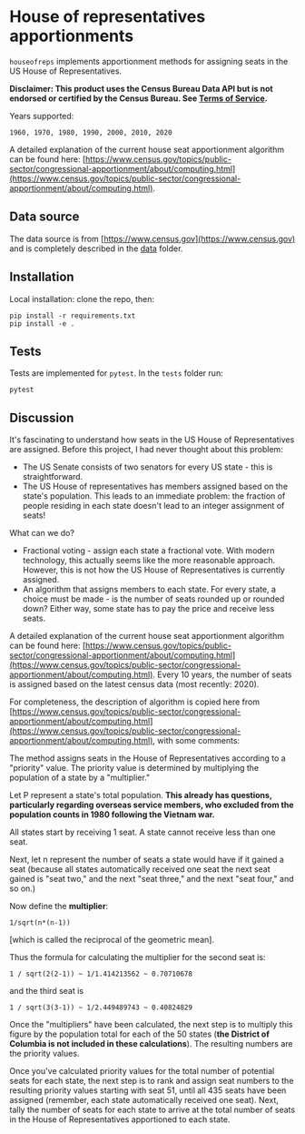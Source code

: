 # House of representatives apportionments

`houseofreps` implements apportionment methods for assigning seats in the US House of Representatives.

**Disclaimer: This product uses the Census Bureau Data API but is not endorsed or certified by the Census Bureau. See [Terms of Service](https://www.census.gov/data/developers/about/terms-of-service.html).**

Years supported:
```
1960, 1970, 1980, 1990, 2000, 2010, 2020
```

A detailed explanation of the current house seat apportionment algorithm can be found here: [https://www.census.gov/topics/public-sector/congressional-apportionment/about/computing.html](https://www.census.gov/topics/public-sector/congressional-apportionment/about/computing.html).

## Data source

The data source is from [https://www.census.gov](https://www.census.gov) and is completely described in the [data](data) folder.

## Installation

Local installation: clone the repo, then:
```
pip install -r requirements.txt
pip install -e .
```

## Tests

Tests are implemented for `pytest`. In the `tests` folder run:
```
pytest
```

## Discussion

It's fascinating to understand how seats in the US House of Representatives are assigned. Before this project, I had never thought about this problem:
* The US Senate consists of two senators for every US state - this is straightforward.
* The US House of representatives has members assigned based on the state's population. This leads to an immediate problem: the fraction of people residing in each state doesn't lead to an integer assignment of seats!

What can we do?
* Fractional voting - assign each state a fractional vote. With modern technology, this actually seems like the more reasonable approach. However, this is not how the US House of Representatives is currently assigned.
* An algorithm that assigns members to each state. For every state, a choice must be made - is the number of seats rounded up or rounded down? Either way, some state has to pay the price and receive less seats.

A detailed explanation of the current house seat apportionment algorithm can be found here: [https://www.census.gov/topics/public-sector/congressional-apportionment/about/computing.html](https://www.census.gov/topics/public-sector/congressional-apportionment/about/computing.html). Every 10 years, the number of seats is assigned based on the latest census data (most recently: 2020).

For completeness, the description of algorithm is copied here from [https://www.census.gov/topics/public-sector/congressional-apportionment/about/computing.html](https://www.census.gov/topics/public-sector/congressional-apportionment/about/computing.html), with some comments:

The method assigns seats in the House of Representatives according to a "priority" value. The priority value is determined by multiplying the population of a state by a "multiplier."

Let P represent a state's total population. **This already has questions, particularly regarding overseas service members, who excluded from the population counts in 1980 following the Vietnam war.**

All states start by receiving 1 seat. A state cannot receive less than one seat.

Next, let n represent the number of seats a state would have if it gained a seat (because all states automatically received one seat the next seat gained is "seat two," and the next "seat three," and the next "seat four," and so on.)

Now define the **multiplier**:
```
1/sqrt(n*(n-1))
```
[which is called the reciprocal of the geometric mean].

Thus the formula for calculating the multiplier for the second seat is:
```
1 / sqrt(2(2-1)) ~ 1/1.414213562 ~ 0.70710678
```
and the third seat is
```
1 / sqrt(3(3-1)) ~ 1/2.449489743 ~ 0.40824829
```

Once the "multipliers" have been calculated, the next step is to multiply this figure by the population total for each of the 50 states (**the District of Columbia is not included in these calculations**). The resulting numbers are the priority values.

Once you've calculated priority values for the total number of potential seats for each state, the next step is to rank and assign seat numbers to the resulting priority values starting with seat 51, until all 435 seats have been assigned (remember, each state automatically received one seat). Next, tally the number of seats for each state to arrive at the total number of seats in the House of Representatives apportioned to each state.